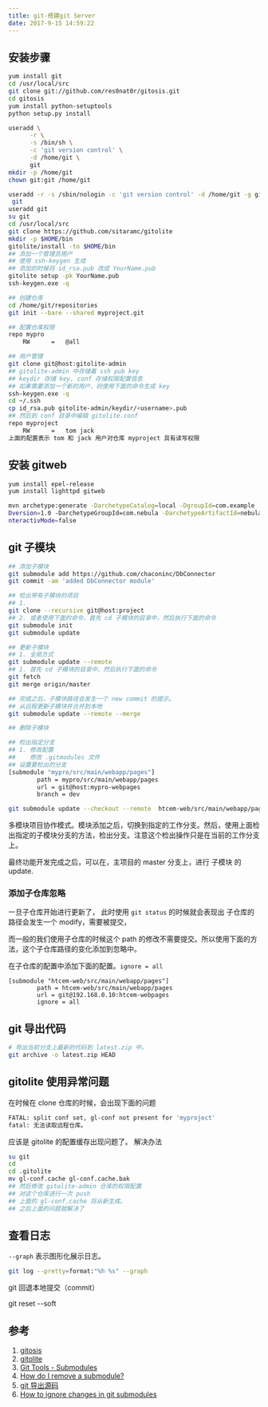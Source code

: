 ```yaml
---
title: git-搭建git Server
date: 2017-9-15 14:59:22
---
```


## 安装步骤

``` bash
yum install git
cd /usr/local/src
git clone git://github.com/res0nat0r/gitosis.git
cd gitosis
yum install python-setuptools
python setup.py install

useradd \
      -r \
      -s /bin/sh \
      -c 'git version control' \
      -d /home/git \
      git
mkdir -p /home/git
chown git:git /home/git
```

``` bash
useradd -r -s /sbin/nologin -c 'git version control' -d /home/git -g git
 git
useradd git
su git
cd /usr/local/src
git clone https://github.com/sitaramc/gitolite
mkdir -p $HOME/bin
gitolite/install -to $HOME/bin
## 添加一个管理员用户
## 使用 ssh-keygen 生成
## 添加的时候将 id_rsa.pub 改成 YourName.pub
gitolite setup -pk YourName.pub
ssh-keygen.exe -q

## 创建仓库
cd /home/git/repositories
git init --bare --shared myproject.git

## 配置仓库权限
repo mypro
    RW      =   @all

## 用户管理
git clone git@host:gitolite-admin
## gitolite-admin 中存储着 ssh pub key
## keydir 存储 key, conf 存储权限配置信息
## 如果需要添加一个新的用户，则使用下面的命令生成 key
ssh-keygen.exe -q
cd ~/.ssh
cp id_rsa.pub gitolite-admin/keydir/<username>.pub
## 然后到 conf 目录中编辑 gitolite.conf
repo myproject
    RW      =   tom jack
上面的配置表示 tom 和 jack 用户对仓库 myproject 具有读写权限
```

## 安装 gitweb

``` bash
yum install epel-release
yum install lighttpd gitweb

mvn archetype:generate -DarchetypeCatalog=local -DgroupId=com.example  -DartifactId=example -
Dversion=1.0 -DarchetypeGroupId=com.nebula -DarchetypeArtifactId=nebula-framework-archetype -Di
nteractivMode=false
```

## git 子模块

``` bash
## 添加子模块
git submodule add https://github.com/chaconinc/DbConnector
git commit -am 'added DbConnector module'

## 检出带有子模块的项目
## 1. 
git clone --recursive git@host:project
## 2. 或者使用下面的命令，首先 cd 子模块的目录中，然后执行下面的命令
git submodule init
git submodule update

## 更新子模块
## 1. 全局方式
git submodule update --remote
## 1. 首先 cd 子模块的目录中，然后执行下面的命令
git fetch
git merge origin/master

## 完成之后，子模块路径会发生一个 new commit 的提示。
## 从远程更新子模块并合并到本地
git submodule update --remote --merge

## 删除子模块

## 检出指定分支
## 1. 修改配置
##    修改 .gitmodules 文件
## 设置要检出的分支
[submodule "mypro/src/main/webapp/pages"]
        path = mypro/src/main/webapp/pages
        url = git@host:mypro-webpages
        branch = dev

git submodule update --checkout --remote  htcem-web/src/main/webapp/pages
```

多模块项目协作模式。模块添加之后，切换到指定的工作分支。然后，使用上面检出指定的子模块分支的方法，检出分支。注意这个检出操作只是在当前的工作分支上。

最终功能开发完成之后，可以在，主项目的 master 分支上，进行 子模块 的 update.

### 添加子仓库忽略

一旦子仓库开始进行更新了， 此时使用 `git status` 的时候就会表现出 子仓库的路径会发生一个 modify，需要被提交，

而一般的我们使用子仓库的时候这个 path 的修改不需要提交。所以使用下面的方法，这个子仓库路径的变化添加到忽略中。

在子仓库的配置中添加下面的配置。`ignore = all`

```
[submodule "htcem-web/src/main/webapp/pages"]
        path = htcem-web/src/main/webapp/pages
        url = git@192.168.0.10:htcem-webpages
        ignore = all
```

## git 导出代码

``` bash
# 导出当前分支上最新的代码到 latest.zip 中。
git archive -o latest.zip HEAD
```

## gitolite 使用异常问题

在时候在 clone 仓库的时候，会出现下面的问题

``` bash
FATAL: split conf set, gl-conf not present for 'myproject'
fatal: 无法读取远程仓库。
```

应该是 gitolite 的配置缓存出现问题了。 解决办法

``` bash
su git
cd 
cd .gitolite
mv gl-conf.cache gl-conf.cache.bak
## 然后修改 gitolite-admin 仓库的权限配置
## 对这个仓库进行一次 push
## 上面的 gl-conf.cache 将从新生成。
## 之后上面的问题就解决了
```

## 查看日志

`--graph` 表示图形化展示日志。

``` bash
git log --pretty=format:"%h %s" --graph
```

git 回退本地提交（commit）

git reset --soft <commit-id>

## 参考
1. [gitosis](https://github.com/res0nat0r/gitosis)
2. [gitolite](https://github.com/sitaramc/gitolite)
3. [Git Tools - Submodules](https://git-scm.com/book/en/v2/Git-Tools-Submodules)
4. [How do I remove a submodule?](https://stackoverflow.com/questions/1260748/how-do-i-remove-a-submodule)
5. [git 导出源码](https://git-scm.com/docs/git-archive)
6. [How to ignore changes in git submodules](http://www.nils-haldenwang.de/frameworks-and-tools/git/how-to-ignore-changes-in-git-submodules)